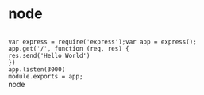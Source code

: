 node
====
<code>
var express = require('express');var app = express();
app.get('/', function (req, res) {
res.send('Hello World')
})
app.listen(3000)
module.exports = app;
</code>
node
